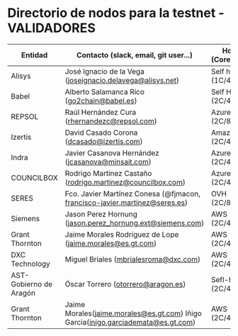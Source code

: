 ﻿# Directorio de nodos para la testnet - VALIDADORES

| Entidad | Contacto (slack, email, git user...) | Hosting info (Cores/Mem/HDD) | enode |
| ------- | ------------------------------------ | ---------------------------------- | ----- |
| Alisys | José Ignacio de la Vega (joseignacio.delavega@alisys.net) | Self hosted (1C/4GB/70GB) | enode://3905f943ba5446eba164c07ab5f53a84ce17d74ec4d7591f6ec54b9d7608f57cae7cfdf946616385f59cfb5b910161a1f8520cb6f992bcc0d1ab932601205e91@154.62.228.6:21000?discport=0 |
| Babel | Alberto Salamanca Rico (go2chain@babel.es) | Self Hosted (2C/4Gb/60Gb) | "enode://617f92376d525f6a1ed2eedec85adc7110afa152666b03c13dcfb710e4cc5daeb72a2c32ce55ba00dce3c5169706c445261b04eda77bb494ccbc1de0e7a67362@213.27.216.170:21000?discport=0"|
| REPSOL | Raúl Hernández Cura (rhernandezc@repsol.com) | Azure (2C/8Gb/200Gb) | enode://2a0a2a6e2171957282086680b8ffe022f7759e5c8ce1a41d4be6fb3d5d56e43e3be9a556a265986aaeac9d0c8a316145a813bb6dd35f77d37a30721b554e44e6@65.52.226.126:21000?discport=0 |
| Izertis | David Casado Corona (dcasado@izertis.com) | Amazon (2C/4Gb/100Gb) | enode://51bff825ab4169bc94035fb733a2613018e012460d683a032a20a2a8d305b5eb9462ad7f84ea0e7ce8eec1e0ba0647d5212912016917033c20939719397247a5@54.77.43.225:21000?discport=0 |
| Indra | Javier Casanova Hernández (jcasanova@minsait.com) | Azure (2C/4Gb/100Gb) | enode://7adf7393d3d75978b3d9bf2f78436bb070e1c19eff20eb2eef07dc8293293c4ecbbbcca5a2f84ee6ca9331e8efe7d7d5662ed1f92bb96a6bd0e850715b45ed6d@40.118.64.233:21000?discport=0 |
| COUNCILBOX | Rodrigo Martínez Castaño (rodrigo.martinez@councilbox.com) | Azure (2C/4Gb/512GiB) | enode://a7e28844702e519f504802a0b45638049db8bf08e18d12e0713c9e5c5707bfabb029583a87e94f8985f9584bee9257a7efe5e057ea61e6b5a16f1eb0b9b3623a@val0.telsius.alastria.councilbox.com:21000?discport=0 |
| SERES | Fco. Javier Martínez Conesa (@fjmacon, francisco-javier.martinez@seres.es) | OVH (2C/8Gb/80Gb) | enode://447fcf8ff5dbd13816e5107106dadbc3a06ac59d7354ed8079bd1de51751d0aebb02aaa63adaa789ddbc55a81cb6e34a49467347aaf9a8480c4a3b47d8733e33@51.83.79.101:21000?discport=0 |
| Siemens | Jason Perez Hornung (jason.perez_hornung.ext@siemens.com) | AWS (2C/4Gb//512GiB) |  enode://c00919921c18f1449d83bb7d9bfd12e096987ffe158c2b9f0a27385b79352e7b4f7c370fb57502ca3eb8600d1e0ebe16d6d93a5648bbecc5fedb582e84ad5ef3@52.28.115.198:21000?discport=0|
| Grant Thornton | Jaime Morales Rodríguez de Lope (jaime.morales@es.gt.com) | AWS (2C/4Gb/512GB) |  enode://f472a797bd140e708b0b5a37bdde663fbfb204139456bf53a7240bcb6a74949c4f919c8ac93769f7715e467571f4f2c94ca090d68c991984071f494f5299c8a2@34.252.53.185:21000?discport=0|
| DXC Technology | Miguel Briales (mbrialesroma@dxc.com) | AWS (2C/4Gb/100GB) |  enode://9b622e1603f410beb135ec8de2532c615bae1001980a5d16ec3f00655359d7c3775836ac81e91dd4c0a0a7906eae7c58020a09cb9b641c8fd035388c7d0a031a@34.248.36.195:21000?discport=0|
| AST-Gobierno de Aragón | Óscar Torrero (otorrero@aragon.es) | Sefl-Hosted (2C/4Gb/40GB) |  enode://367354e3bb59d015fce31967f5dda5c17cb3b9acc5b571695f94a13f89d2a2c64c3bca28da05b6751a7384c38152752de35787d97e9b8d6062b3371b7a9305c4@188.244.90.2:21000?discport=0|
| Grant Thornton | Jaime Morales(jaime.morales@es.gt.com) Iñigo Garcia(inigo.garciademata@es.gt.com) | AWS (2C/4Gb/80GB) |  enode://a6a85eec3331e8b2474d8d24693a731ac0ff778676ff30bed74a30ec0a942a3a8b4e60591ad9c6f55dc62de04ff9042b8bc3c1046208cbfebaf34c2bf63b7a05@35.181.78.28:21000?discport=0|

